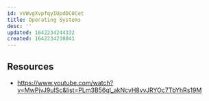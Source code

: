 ```yaml
---
id: vVWvgXvpfqyIUpdDC0Cet
title: Operating Systems
desc: ''
updated: 1642234244332
created: 1642234238041
---
```


## Resources
  - https://www.youtube.com/watch?v=MwPjvJ9ulSc&list=PLm3B56ql_akNcvH8vvJRYOc7TbYhRs19M
